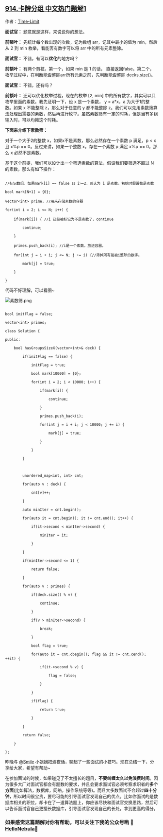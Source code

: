 ## [914.卡牌分组 中文热门题解1](https://leetcode.cn/problems/x-of-a-kind-in-a-deck-of-cards/solutions/100000/tu-jie-su-shu-shai-c-by-time-limit)

作者：[Time-Limit](https://leetcode.cn/u/Time-Limit)

**面试官：** 题意就是这样，来说说你的想法。
**前额叶：** 先统计每个数出现的次数，记为数组 arr，记其中最小的值为 min，然后从 2 到 min 枚举，看能否有数字可以将 arr 中的所有元素整除。

**面试官：** 不错，有可以**优化**的地方吗？
**前额叶：** 有两个剪枝。第一个，如果 min 是 1 的话， 直接返回false。第二个，枚举过程中，在判断能否整除arr所有元素之前，先判断能否整除 decks.size()。

**面试官：** 不错，还有吗？
**前额叶：** 还可以优化枚举过程，现在的枚举 [2, min] 中的所有数字，其实可以只枚举里面的素数。我先证明一下，设 x 是一个素数， y = a*x，a 为大于1的整数。如果 x 不能整除 z，那么对于任意的 y 都不能整除 z。我们可以先用素数筛算法处理出需要的素数，然后再进行枚举。虽然素数筛有一定的时耗，但是当有多组输入时，可以均摊这个时耗。

**下面来介绍下素数筛：**
对于一个大于2的整数 x，如果x不是素数，那么必然存在一个素数 p 满足，p < x 且 x%p == 0。反过来讲，如果一个整数 x，存在一个素数 p 满足 x%p == 0，那么 x 必然不是素数。

基于这个前提，我们可以设计出一个筛选素数的算法，假设我们要筛选不超过 N 的素数，那么有如下操作：

```
//标记数组，如果mark[i] == false 且 i>=2，则认为 i 是素数。初始时假设都是素数
bool mark[N+1] = {0}; 
vector<int> prime; //用来存储素数的容器
for(int i = 2; i <= N; i++) {
    if(mark[i]) { //i 已经被标记为不是素数了，continue
        continue;
    }
    primes.push_back(i); //i是一个素数，放进容器。
    for(int j = i + i; j <= N; j += i) {//筛掉所有能被i整除的数字。
        mark[j] = true;
    }
}
```

代码不好理解，可以看图~
![素数筛.png](https://pic.leetcode-cn.com/d82be5560819fb0e65627df14e3c0f54afd79298e1a33e08a3f026bf03458381-%E7%B4%A0%E6%95%B0%E7%AD%9B.png)


```
bool initFlag = false;
vector<int> primes;
class Solution {
public:
    bool hasGroupsSizeX(vector<int>& deck) {
        if(initFlag == false) {
            initFlag = true;
            bool mark[10000] = {0};
            for(int i = 2; i < 10000; i++) {
                if(mark[i]) {
                    continue;
                }
                primes.push_back(i);
                for(int j = i + i; j < 10000; j += i) {
                    mark[j] = true;
                }
            }
        }

        unordered_map<int, int> cnt;
        for(auto v : deck) {
            cnt[v]++;
        }
        auto minIter = cnt.begin();
        for(auto it = cnt.begin(); it != cnt.end(); it++) {
            if(it->second < minIter->second) {
                minIter = it;
            }
        }
        if(minIter->second <= 1) {
            return false;
        }
        for(auto v : primes) {
            if(deck.size() % v) {
                continue;
            }
            if(v > minIter->second) {
                break;
            }
            bool flag = true;
            for(auto it = cnt.cbegin(); flag && it != cnt.cend(); ++it) {
                if(it->second % v) {
                    flag = false;
                }
            }
            if(flag) {
                return true;
            }
        }
        return false;
    }
};
```

昨晚与 [@Smile](/u/fwsmile/) 小姐姐把酒夜话，聊起了一些面试的小技巧。现在总结一下，分享给大家，希望有帮助~
在参加面试的时候，如果碰见了不太擅长的题目，**不要纠缠太久以免浪费时间**。因为很多大厂对面试官都会有题数的要求，并且会要求面试官必须考察求职者的**多个方面**(比如算法，数据库，网络，操作系统等等)。而且大多数面试不会超过**四十分钟**，所以时间很宝贵，要尽可能的引导面试官发现自己的优点。比如你面试的是数据库相关的职位，却卡在了一道算法题上，你应该尽快和面试官交换思路，然后可以告诉面试官自己更擅长数据库，引导面试官发现自己的长处，拿到更高的得分。


### 如果感觉这篇题解对你有帮助，可以关注下我的公众号哟 👏[HelloNebula](https://pic.leetcode-cn.com/f18e68ed2306a147b615407e0b0260900672940df4a2fd9a7f7dc9b91e23e55e.jpg)👏